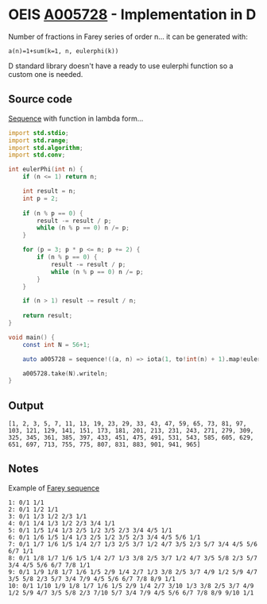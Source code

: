 # OEIS [A005728](https://oeis.org/A005728) - Implementation in D

Number of fractions in Farey series of order n... it can be generated with:

`a(n)=1+sum(k=1, n, eulerphi(k))`

D standard library doesn't have a ready to use eulerphi function so a custom one is needed.

## Source code

[Sequence](https://dlang.org/library/std/range/sequence.html) with function in lambda form...

```d
import std.stdio;
import std.range;
import std.algorithm;
import std.conv;

int eulerPhi(int n) {
    if (n <= 1) return n;

    int result = n;
    int p = 2;
    
    if (n % p == 0) {
        result -= result / p;
        while (n % p == 0) n /= p;
    }

    for (p = 3; p * p <= n; p += 2) {
        if (n % p == 0) {
            result -= result / p;
            while (n % p == 0) n /= p;
        }
    }

    if (n > 1) result -= result / n;
    
    return result;
}

void main() {
    const int N = 56+1;

    auto a005728 = sequence!((a, n) => iota(1, to!int(n) + 1).map!eulerPhi.sum + 1);

    a005728.take(N).writeln;
}
```


## Output

```text
[1, 2, 3, 5, 7, 11, 13, 19, 23, 29, 33, 43, 47, 59, 65, 73, 81, 97, 103, 121, 129, 141, 151, 173, 181, 201, 213, 231, 243, 271, 279, 309, 325, 345, 361, 385, 397, 433, 451, 475, 491, 531, 543, 585, 605, 629, 651, 697, 713, 755, 775, 807, 831, 883, 901, 941, 965]
```

## Notes

Example of [Farey sequence](https://en.wikipedia.org/wiki/Farey_sequence)

```text
1: 0/1 1/1
2: 0/1 1/2 1/1
3: 0/1 1/3 1/2 2/3 1/1
4: 0/1 1/4 1/3 1/2 2/3 3/4 1/1
5: 0/1 1/5 1/4 1/3 2/5 1/2 3/5 2/3 3/4 4/5 1/1
6: 0/1 1/6 1/5 1/4 1/3 2/5 1/2 3/5 2/3 3/4 4/5 5/6 1/1
7: 0/1 1/7 1/6 1/5 1/4 2/7 1/3 2/5 3/7 1/2 4/7 3/5 2/3 5/7 3/4 4/5 5/6 6/7 1/1
8: 0/1 1/8 1/7 1/6 1/5 1/4 2/7 1/3 3/8 2/5 3/7 1/2 4/7 3/5 5/8 2/3 5/7 3/4 4/5 5/6 6/7 7/8 1/1
9: 0/1 1/9 1/8 1/7 1/6 1/5 2/9 1/4 2/7 1/3 3/8 2/5 3/7 4/9 1/2 5/9 4/7 3/5 5/8 2/3 5/7 3/4 7/9 4/5 5/6 6/7 7/8 8/9 1/1
10: 0/1 1/10 1/9 1/8 1/7 1/6 1/5 2/9 1/4 2/7 3/10 1/3 3/8 2/5 3/7 4/9 1/2 5/9 4/7 3/5 5/8 2/3 7/10 5/7 3/4 7/9 4/5 5/6 6/7 7/8 8/9 9/10 1/1
```
